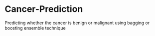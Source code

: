 # Cancer-Prediction
Predicting whether the cancer is benign or malignant using bagging or boosting ensemble technique
